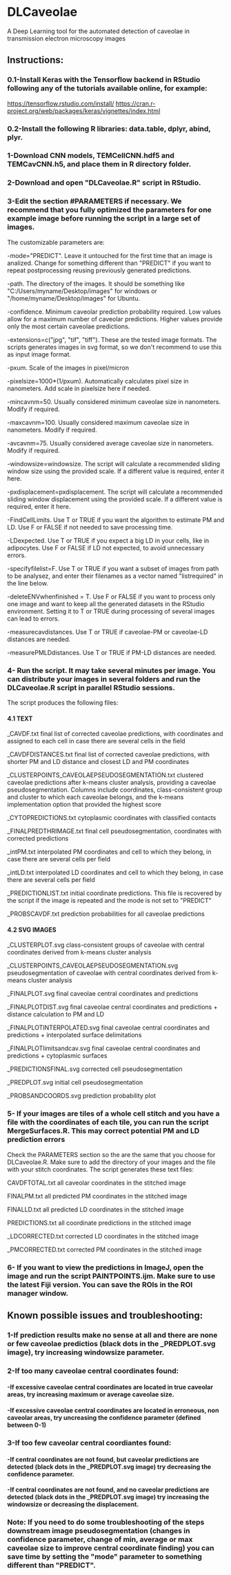 # DLCaveolae
A Deep Learning tool for the automated detection of caveolae in transmission electron microscopy images

## Instructions:


### 0.1-Install Keras with the Tensorflow backend in RStudio following any of the tutorials available online, for example:
https://tensorflow.rstudio.com/install/
https://cran.r-project.org/web/packages/keras/vignettes/index.html

### 0.2-Install the following R libraries: data.table, dplyr, abind, plyr. 


### 1-Download CNN models, TEMCellCNN.hdf5 and TEMCavCNN.h5, and place them in R directory folder.


### 2-Download and open "DLCaveolae.R" script in RStudio.


### 3-Edit the section #PARAMETERS if necessary. We recommend that you fully optimized the parameters for one example image before running the script in a large set of images.
 
 The customizable parameters are:
  
  -mode="PREDICT". Leave it untouched for the first time that an image is analized. Change for something different than "PREDICT" if you want to repeat postprocessing reusing previously generated predictions.
  
  -path. The directory of the images. It should be something like "C:/Users/myname/Desktop/images" for windows or "/home/myname/Desktop/images" for Ubuntu.
  
  -confidence. Minimum caveolar prediction probability required. Low values allow for a maximum number of caveolar predictions. Higher values provide only the most certain caveolae predictions.
  
  -extensions=c("jpg", "tif", "tiff"). These are the tested image formats. The scripts generates images in svg format, so we don't recommend to use this as input image format.
  
  -pxum. Scale of the images in pixel/micron
  
  -pixelsize=1000*(1/pxum). Automatically calculates pixel size in nanometers. Add scale in pixelsize here if needed.
  
  -mincavnm=50. Usually considered minimum caveolae size in nanometers. Modify if required.
  
  -maxcavnm=100. Usually considered maximum caveolae size in nanometers. Modify if required.
  
  -avcavnm=75. Usually considered average caveolae size in nanometers. Modify if required.
  
  -windowsize=windowsize. The script will calculate a recommended sliding window size using the provided scale. If a different value is required, enter it here.
  
  -pxdisplacement=pxdisplacement. The script will calculate a recommended sliding window displacement using the provided scale. If a different value is required, enter it here.
  
  -FindCellLimits. Use T or TRUE if you want the algorithm to estimate PM and LD. Use F or FALSE if not needed to save processing time.
  
  -LDexpected. Use T or TRUE if you expect a big LD in your cells, like in adipocytes. Use F or FALSE if LD not expected, to avoid unnecessary errors.
  
  -specifyfilelist=F. Use T or TRUE if you want a subset of images from path to be analysez, and enter their filenames as a vector named "listrequired" in the line below.
  
  -deleteENVwhenfinished = T. Use F or FALSE if you want to process only one image and want to keep all the generated datasets in the RStudio environment. Setting it to T or TRUE during processing of several images can lead to errors.
  
  -measurecavdistances. Use T or TRUE if caveolae-PM or caveolae-LD distances are needed.
  
  -measurePMLDdistances. Use T or TRUE if PM-LD distances are needed.


### 4- Run the script. It may take several minutes per image. You can distribute your images in several folders and run the DLCaveolae.R script in parallel RStudio sessions.  

The script produces the following files:

 #### 4.1 TEXT

_CAVDF.txt  final list of corrected caveolae predictions, with coordinates and assigned to each cell in case there are several cells in the field

_CAVDFDISTANCES.txt  final list of corrected caveolae predictions, with shorter PM and LD distance and closest LD and PM coordinates

_CLUSTERPOINTS_CAVEOLAEPSEUDOSEGMENTATION.txt  clustered caveolae predictions after k-means cluster analysis, providing a caveolae pseudosegmentation. Columns include coordinates, class-consistent group and cluster to which each caveolae belongs, and the k-means implementation option that provided the highest score

_CYTOPREDICTIONS.txt cytoplasmic coordinates with classified contacts

_FINALPREDTHRIMAGE.txt  final cell pseudosegmentation, coordinates with corrected predictions

_intPM.txt     interpolated PM coordinates and cell to which they belong, in case there are several cells per field

_intLD.txt interpolated LD coordinates and cell to which they belong, in case there are several cells per field

_PREDICTIONLIST.txt  initial coordinate predictions. This file is recovered by the script if the image is repeated and the mode is not set to "PREDICT"

_PROBSCAVDF.txt  prediction probabilities for all caveolae predictions


 #### 4.2 SVG IMAGES

_CLUSTERPLOT.svg  class-consistent groups of caveolae with central coordinates derived from k-means cluster analysis

_CLUSTERPOINTS_CAVEOLAEPSEUDOSEGMENTATION.svg  pseudosegmentation of caveolae with central coordinates derived from k-means cluster analysis 

_FINALPLOT.svg  final caveolae central coordinates and predictions

_FINALPLOTDIST.svg  final caveolae central coordinates and predictions + distance calculation to PM and LD

_FINALPLOTINTERPOLATED.svg final caveolae central coordinates and predictions + interpolated surface delimitations

_FINALPLOTlimitsandcav.svg final caveolae central coordinates and predictions + cytoplasmic surfaces

_PREDICTIONSFINAL.svg corrected cell pseudosegmentation

_PREDPLOT.svg   initial cell pseudosegmentation

_PROBSANDCOORDS.svg prediction probability plot


### 5- If your images are tiles of a whole cell stitch and you have a file with the coordinates of each tile, you can run the script MergeSurfaces.R. This may correct potential PM and LD prediction errors

Check the PARAMETERS section so the are the same that you choose for DLCaveolae.R. Make sure to add the directory of your images and the file with your stitch coordinates. The script generates these text files:

CAVDFTOTAL.txt all caveolar coordinates in the stitched image

FINALPM.txt   all predicted PM coordinates in the stitched image

FINALLD.txt  all predicted LD coordinates in the stitched image

PREDICTIONS.txt all coordinate predictions in the stitched image

_LDCORRECTED.txt corrected LD coordinates in the stitched image

_PMCORRECTED.txt corrected PM coordinates in the stitched image


### 6- If you want to view the predictions in ImageJ, open the image and run the script PAINTPOINTS.ijm. Make sure to use the latest Fiji version. You can save the ROIs in the ROI manager window.


## Known possible issues and troubleshooting:
### 1-If prediction results make no sense at all and there are none or few caveolae predictios (black dots in the _PREDPLOT.svg image), try increasing windowsize parameter.
### 2-If too many caveolae central coordinates found:
#### -If excessive caveolae central coordinates are located in true caveolar areas, try increasing maximum or average caveolae size.
#### -If excessive caveolae central coordinates are located in erroneous, non caveolar areas, try uncreasing the confidence parameter (defined between 0-1)
### 3-If too few caveolar central coordiantes found:
#### -If central coordinates are not found, but caveolar predictions are detected (black dots in the _PREDPLOT.svg image) try decreasing the confidence parameter.
#### -If central coordinates are not found, and no caveolar predictions are detected (black dots in the _PREDPLOT.svg image) try increasing the windowsize or decreasing the displacement.

### Note: If you need to do some troubleshooting of the steps downstream image pseudosegmentation (changes in confidence parameter, change of min, average or max caveolae size to improve central coordinate finding) you can save time by setting the "mode" parameter to something different than "PREDICT".

